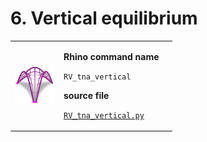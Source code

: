 # 6. Vertical equilibrium

|                                                                                   |                                                                                                                                                                                                             |   |
| --------------------------------------------------------------------------------- | ----------------------------------------------------------------------------------------------------------------------------------------------------------------------------------------------------------- | - |
| <img src="../.gitbook/assets/RV_vertical-eq (1).svg" alt="" data-size="original"> | <p><strong>Rhino command name</strong></p><p><code>RV_tna_vertical</code></p><p></p><p><strong>source file</strong></p><p><a href="../../plugin/RV_tna_vertical.py"><code>RV_tna_vertical.py</code></a></p> |   |
